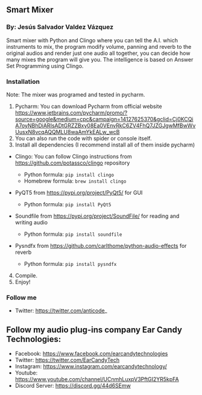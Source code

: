 ## Smart Mixer

### By: Jesús Salvador Valdez Vázquez

Smart mixer with Python and Clingo where you can tell the A.I. which instruments to mix, the program modify volume, panning and reverb to the original audios and render just
one audio all together, you can decide how many mixes the program will give you. The intelligence is based on Answer Set Programming using Clingo.

### Installation

Note: The mixer was programed and tested in pycharm.

1. Pycharm: You can download Pycharm from official website https://www.jetbrains.com/pycharm/promo/?source=google&medium=cpc&campaign=14127625370&gclid=Cj0KCQiA7oyNBhDiARIsADtGRZZBxy08Ea0VEnvRkC6ZV4FhQ7JZGJgwMfBwWvUusxN8vcqAQQMLU8waAmYkEALw_wcB
2. You can also run the code with spider or console itself.
3. Install all dependencies (I recommend install all of them inside pycharm)
* Clingo: You can follow Clingo instructions from https://github.com/potassco/clingo repository
  - Python formula: ```pip install clingo``` 
  - Homebrew formula: ```brew install clingo```
  
* PyQT5 from https://pypi.org/project/PyQt5/ for GUI
  - Python formula: ```pip install PyQt5```
  
* Soundfile from https://pypi.org/project/SoundFile/ for reading and writing audio
  - Python formula: ```pip install soundfile``` 
  
* Pysndfx from https://github.com/carlthome/python-audio-effects for reverb
  - Python formula: ```pip install pysndfx```
  
4. Compile.
5. Enjoy!

### Follow me

- Twitter: https://twitter.com/anticode_

## Follow my audio plug-ins company Ear Candy Technologies: 

- Facebook: https://www.facebook.com/earcandytechnologies 
- Twitter: https://twitter.com/EarCandyTech 
- Instagram: https://www.instagram.com/earcandytechnology/ 
- Youtube: https://www.youtube.com/channel/UCnmhLuxpV3PftGI2YR5kpFA 
- Discord Server: https://discord.gg/44d6SEmw
